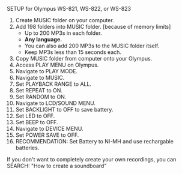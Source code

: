 SETUP for Olympus WS-821, WS-822, or WS-823

1. Create MUSIC folder on your computer.
2. Add 198 folders into MUSIC folder. [because of memory limits]
   - Up to 200 MP3s in each folder.
   - **Any language.**
   - You can also add 200 MP3s to the MUSIC folder itself.
   - Keep MP3s less than 15 seconds each.
 3. Copy MUSIC folder from computer onto your Olympus.
 4. Access PLAY MENU on Olympus.
 5. Navigate to PLAY MODE.
 6. Navigate to MUSIC.
 7. Set PLAYBACK RANGE to ALL.
 8. Set REPEAT to ON.
 9. Set RANDOM to ON.
10. Navigate to LCD/SOUND MENU.
11. Set BACKLIGHT to OFF to save battery.
12. Set LED to OFF.
13. Set BEEP to OFF.
14. Navigate to DEVICE MENU.
15. Set POWER SAVE to OFF.
16. RECOMMENDATION: Set Battery to NI-MH and use rechargable batteries.

If you don't want to completely create your own recordings, you can SEARCH: "How to create a soundboard"
